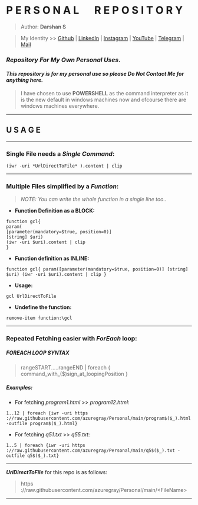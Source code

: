 # **P E R S O N A L &emsp; R E P O S I T O R Y**

> Author: **Darshan S**

> My Identity >>  [Github](https://github.com/azuregray/) | [LinkedIn](https://linkedin.com/in/arcticblue/) | [Instagram](https://instagram.com/thedarshgowda/) | [YouTube](https://www.youtube.com/@pantoneblue/) | [Telegram](https://t.me/adobegreen/) | [Mail](mailto:d7gowda@gmail.com)


### *Repository For My Own Personal Uses*.
#### *This repository is for my personal use so please Do Not Contact Me for anything here.*

> I have chosen to use **POWERSHELL** as the command interpreter as it is the new default in windows machines now and ofcourse there are windows machines everywhere.

---
## **U S A G E**
---
### Single File needs a *Single Command*:
```
(iwr -uri *UrlDirectToFile* ).content | clip
```
---
### Multiple Files simplified by a *Function*:
> _NOTE: You can write the whole function in a single line too.._

- **Function Definition as a BLOCK:**
```
function gcl{
param(
[parameter(mandatory=$true, position=0)]
[string] $uri)
(iwr -uri $uri).content | clip
}
```
- **Function definition as INLINE:**
```
function gcl{ param([parameter(mandatory=$true, position=0)] [string] $uri) (iwr -uri $uri).content | clip }
```

- **Usage:**
```
gcl UrlDirectToFile
```

- **Undefine the function:**
```
remove-item function:\gcl
```
---
### Repeated Fetching easier with _ForEach_ loop:

##### FOREACH LOOP SYNTAX

> rangeSTART.....rangeEND | foreach { command_with_($)sign_at_loopingPosition }

##### Examples: 
- For fetching _program1.html_ >> _program12.html_:
```
1..12 | foreach {iwr -uri https​://raw.githubusercontent.com/azuregray/Personal/main/program$($_).html -outfile program$($_).html}
```
- For fetching _q51.txt_ >> _q55.txt_:
```
1..5 | foreach {iwr -uri https​://raw.githubusercontent.com/azuregray/Personal/main/q5$($_).txt -outfile q5$($_).txt}
```
---
 _**UriDirectToFile**_ for this repo is as follows:

> https​://raw.githubusercontent.com/azuregray/Personal/main/<span><</span>FileName<span>></span>

---

